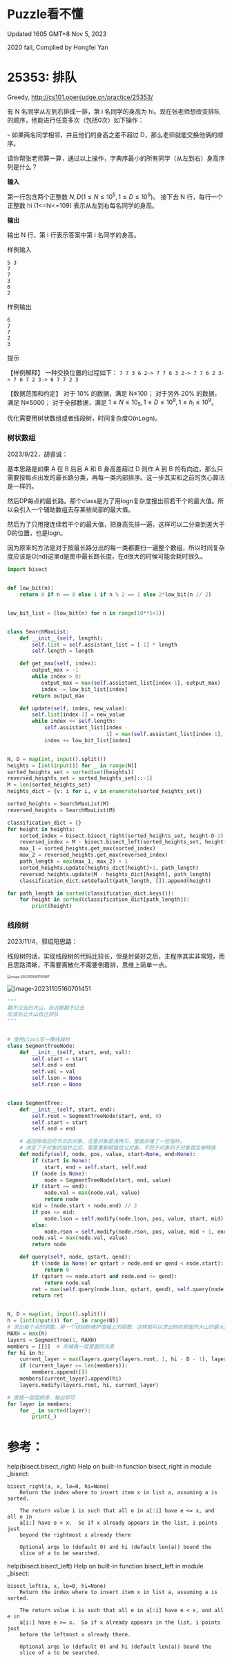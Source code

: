 # Puzzle看不懂



Updated 1605 GMT+8 Nov 5, 2023

2020 fall, Complied by Hongfei Yan



# 25353: 排队

Greedy, http://cs101.openjudge.cn/practice/25353/

有 N 名同学从左到右排成一排，第 i 名同学的身高为 hi。现在张老师想改变排队的顺序，他能进行任意多次（包括0次）如下操作：

\- 如果两名同学相邻，并且他们的身高之差不超过 D，那么老师就能交换他俩的顺序。

请你帮张老师算一算，通过以上操作，字典序最小的所有同学（从左到右）身高序列是什么？

**输入**

第一行包含两个正整数 $N, D (1≤N≤10^5, 1≤D≤10^9)$。
接下去 N 行，每行一个正整数 hi (1<=hi<=109) 表示从左到右每名同学的身高。

**输出**

输出 N 行，第 i 行表示答案中第 i 名同学的身高。

样例输入

```
5 3
7
7
3
6
2
```

样例输出

```
6
7
7
2
3
```

提示

【样例解释】
一种交换位置的过程如下：
`7 7 3 6 2-> 7 7 6 3 2-> 7 7 6 2 3-> 7 6 7 2 3-> 6 7 7 2 3`

【数据范围和约定】
对于 10% 的数据，满足 N≤100；
对于另外 20% 的数据，满足 N≤5000；
对于全部数据，满足 $1≤N≤10_5, 1≤D≤10^9, 1≤h_i≤10^9$。



优化需要用树状数组或者线段树，时间复杂度O(nLogn)。

### 树状数组

2023/9/22，胡睿诚：

基本思路是如果 A 在 B 后且 A 和 B 身高差超过 D 则作 A 到 B 的有向边，那么只需要按每点出发的最长路分类，再每一类内部排序。这一步其实和之前的贪心算法是一样的。

然后DP每点的最长路。那个class是为了用logn复杂度搜出前若干个的最大值。所以会引入一个辅助数组去存某些局部的最大值。

然后为了只用搜连续若干个的最大值，把身高先排一遍，这样可以二分查到差大于D的位置，也是logn。

因为原来的方法是对于按最长路分出的每一类都要扫一遍整个数组，所以时间复杂度应该是O(nd)这里d是图中最长路长度，在d很大的时候可能会耗时很久。

```python
import bisect																		# time: 1294ms


def low_bit(n):
    return 0 if n == 0 else 1 if n % 2 == 1 else 2*low_bit(n // 2)


low_bit_list = [low_bit(n) for n in range(10**5+1)]


class SearchMaxList:
    def __init__(self, length):
        self.list = self.assistant_list = [-1] * length
        self.length = length

    def get_max(self, index):
        output_max = -1
        while index > 0:
           output_max = max(self.assistant_list[index-1], output_max)
           index -= low_bit_list[index]
        return output_max

    def update(self, index, new_value):
        self.list[index-1] = new_value
        while index <= self.length:
            self.assistant_list[index -
                                1] = max(self.assistant_list[index-1], new_value)
            index += low_bit_list[index]


N, D = map(int, input().split())
heights = [int(input()) for _ in range(N)]
sorted_heights_set = sorted(set(heights))
reversed_heights_set = sorted_heights_set[::-1]
M = len(sorted_heights_set)
heights_dict = {v: i for i, v in enumerate(sorted_heights_set)}

sorted_heights = SearchMaxList(M)
reversed_heights = SearchMaxList(M)

classification_dict = {}
for height in heights:
    sorted_index = bisect.bisect_right(sorted_heights_set, height-D-1)
    reversed_index = M - bisect.bisect_left(sorted_heights_set, height+D+1)
    max_1 = sorted_heights.get_max(sorted_index)
    max_2 = reversed_heights.get_max(reversed_index)
    path_length = max(max_1, max_2) + 1
    sorted_heights.update(heights_dict[height]+1, path_length)
    reversed_heights.update(M - heights_dict[height], path_length)
    classification_dict.setdefault(path_length, []).append(height)

for path_length in sorted(classification_dict.keys()):
    for height in sorted(classification_dict[path_length]):
        print(height)

```



### 线段树

2023/11/4，郭绍阳思路：

线段树的话，实现线段树的代码比较长，但是封装好之后，主程序其实非常短，而且思路清晰，不需要离散化不需要倒着排，思维上简单一点。

<img src="https://raw.githubusercontent.com/GMyhf/img/main/img/image-20231105161705967.png" alt="image-20231105161705967" style="zoom:50%;" />



![image-20231105160701451](https://raw.githubusercontent.com/GMyhf/img/main/img/image-20231105160701451.png)



```python
"""																						time: 16467ms
翻不过去的大山，永远都翻不过去
应该先让大山自己排队
"""


# 使用class写一棵线段树
class SegmentTreeNode:
    def __init__(self, start, end, val):
        self.start = start
        self.end = end
        self.val = val
        self.lson = None
        self.rson = None


class SegmentTree:
    def __init__(self, start, end):
        self.root = SegmentTreeNode(start, end, 0)
        self.start = start
        self.end = end

    # 返回修改后的节点的对象。注意对象是浅拷贝，里面存储了一些指针。
    # 改变了子对象的指针之后，需要重新赋值给父对象，不然子对象的子对象就会被释放
    def modify(self, node, pos, value, start=None, end=None):
        if (start is None):
            start, end = self.start, self.end
        if (node is None):
            node = SegmentTreeNode(start, end, value)
        if (start == end):
            node.val = max(node.val, value)
            return node
        mid = (node.start + node.end) // 2
        if pos <= mid:
            node.lson = self.modify(node.lson, pos, value, start, mid)
        else:
            node.rson = self.modify(node.rson, pos, value, mid + 1, end)
        node.val = max(node.val, value)
        return node

    def query(self, node, qstart, qend):
        if ((node is None) or qstart > node.end or qend < node.start):
            return 0
        if (qstart <= node.start and node.end <= qend):
            return node.val
        ret = max(self.query(node.lson, qstart, qend), self.query(node.rson, qstart, qend))
        return ret


N, D = map(int, input().split())
h = [int(input()) for _ in range(N)]
# 求出每个点的层数，用一个线段树维护值域上的层数，这样就可以求出挡在前面的大山的最大的层数了
MAXH = max(h)
layers = SegmentTree(1, MAXH)
members = [[]]  # 存储每一层里面的元素
for hi in h:
    current_layer = max(layers.query(layers.root, 1, hi - D - 1), layers.query(layers.root, hi + D + 1, MAXH)) + 1
    if (current_layer >= len(members)):
        members.append([])
    members[current_layer].append(hi)
    layers.modify(layers.root, hi, current_layer)

# 直接一层层排序、输出即可
for layer in members:
    for _ in sorted(layer):
        print(_)

```



# 参考：

help(bisect.bisect_right)
Help on built-in function bisect_right in module _bisect:

    bisect_right(a, x, lo=0, hi=None)
        Return the index where to insert item x in list a, assuming a is sorted.
        
        The return value i is such that all e in a[:i] have e <= x, and all e in
        a[i:] have e > x.  So if x already appears in the list, i points just
        beyond the rightmost x already there
        
        Optional args lo (default 0) and hi (default len(a)) bound the
        slice of a to be searched.



help(bisect.bisect_left)
Help on built-in function bisect_left in module _bisect:

    bisect_left(a, x, lo=0, hi=None)
        Return the index where to insert item x in list a, assuming a is sorted.
        
        The return value i is such that all e in a[:i] have e < x, and all e in
        a[i:] have e >= x.  So if x already appears in the list, i points just
        before the leftmost x already there.
        
        Optional args lo (default 0) and hi (default len(a)) bound the
        slice of a to be searched.